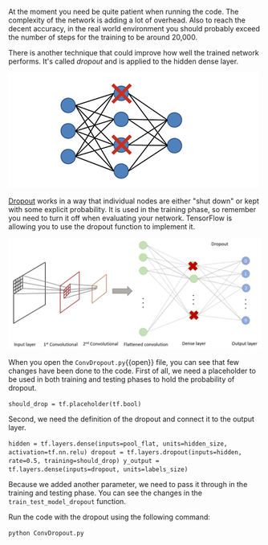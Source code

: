 At the moment you need be quite patient when running the code. The complexity of the network is adding a lot of overhead. Also to reach the decent accuracy, in the real world environment you should probably exceed the number of steps for the training to be around 20,000.

There is another technique that could improve how well the trained network performs. It's called *dropout* and is applied to the hidden dense layer.

![Dropout](assets/dropout.png)

[Dropout](https://en.wikipedia.org/wiki/Convolutional_neural_network#Dropout) works in a way that individual nodes are either "shut down" or kept with some explicit probability. It is used in the training phase, so remember you need to turn it off when evaluating your network. TensorFlow is allowing you to use the dropout function to implement it.

![Network with dropout](assets/dropout-layer.png)

When you open the `ConvDropout.py`{{open}} file, you can see that few changes have been done to the code. First of all, we need a placeholder to be used in both training and testing phases to hold the probability of dropout.

`should_drop = tf.placeholder(tf.bool)`

Second, we need the definition of the dropout and connect it to the output layer.

`hidden = tf.layers.dense(inputs=pool_flat,
  units=hidden_size, activation=tf.nn.relu)
dropout = tf.layers.dropout(inputs=hidden,
  rate=0.5, training=should_drop)
y_output = tf.layers.dense(inputs=dropout,
  units=labels_size)`

Because we added another parameter, we need to pass it through in the training and testing phase. You can see the changes in the `train_test_model_dropout` function.

Run the code with the dropout using the following command:

`python ConvDropout.py`
